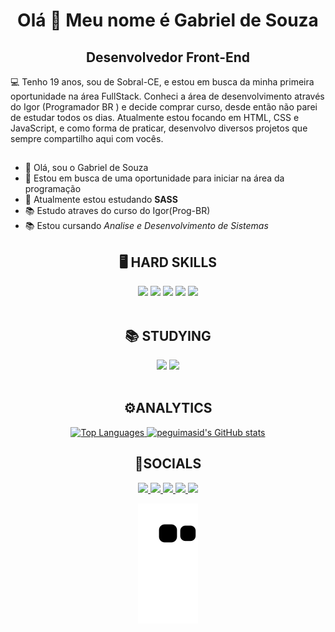 <h1 align="center"> Olá 👋 Meu nome é Gabriel de Souza </h1>


<h2 align="center">Desenvolvedor Front-End</h2>


💻 Tenho 19 anos, sou de Sobral-CE, e estou em busca da minha primeira oportunidade na área FullStack. Conheci a área de desenvolvimento através do Igor (Programador BR ) e decide comprar curso, desde então não parei de estudar todos os dias. Atualmente estou focando em HTML, CSS e JavaScript, e como forma de praticar, desenvolvo diversos projetos que sempre compartilho aqui com vocês.

##
  
- 👋 Olá, sou o Gabriel de Souza
- 👀 Estou em busca de uma oportunidade para iniciar na área da programação
- 🌱 Atualmente estou estudando <strong>SASS</strong>
- 📚 Estudo atraves do curso do Igor(Prog-BR)
- 📚 Estou cursando <em>Analise e Desenvolvimento de Sistemas</em>


 




<div align="center" style="display: inline_block"> 
<h2> 🖥️ HARD SKILLS </h2>
 
 <img src="https://img.shields.io/badge/-html-E34F26?logo=html5&logoColor=white&style=for-the-badge" />
  <img src="https://img.shields.io/badge/-css-1572B6?logo=css3&logoColor=white&style=for-the-badge" />
  <img src="https://img.shields.io/badge/JavaScript-F7DF1E?style=for-the-badge&logo=javascript&logoColor=black" />
  <img src="https://img.shields.io/badge/Firebase-F29D0C?style=for-the-badge&logo=firebase&logoColor=white "/>
  <img src="https://img.shields.io/badge/-vscode-007ACC?logo=Visual Studio Code&logoColor=white&style=for-the-badge" />
 </div>
 <br>
 
<div align="center">
  <h2> 📚 STUDYING </h2>
	<img src="https://img.shields.io/badge/Sass-CC6699?style=for-the-badge&logo=sass&logoColor=white"/>
  <img src="https://img.shields.io/badge/jQuery-0769AD?style=for-the-badge&logo=jquery&logoColor=white"/>

</div>
<br>

<div align="center">
  <h2> ⚙️ANALYTICS </h2>

<a href="https://github.com/GabrielSF2022" align="left">
 <img height="150em" src="https://github-readme-stats.vercel.app/api/top-langs/?username=GabrielSF2022&layout=compact&title_color=3382ed&text_color=ffffff&icon_color=3382ed&bg_color=171717&hide_border=true&locale=en&custom_title=Top%20%Languages" alt="Top Languages" />
 </a>


<a href="http://www.github.com/GabrielSF2022">
 <img height="150em" src="https://github-readme-stats.vercel.app/api?username=GabrielSF2022&show_icons=true&hide=&count_private=true&title_color=3382ed&text_color=ffffff&icon_color=3382ed&bg_color=171717&hide_border=true&show_icons=true" alt="peguimasid's GitHub stats" />
 </a>
 <br>
 
 </div>


<h2 align="center">📲SOCIALS</h2>
<div style="display:inline_block" align="center"> 
  
  <a href="https://www.instagram.com/gabriel_furtado2002/" target="_blank">
    <img src="https://img.shields.io/badge/-Instagram-%23E4405F?style=for-the-badge&logo=instagram&logoColor=white" target="_blank">
  </a>
 	
 <a href="https://discord.com/channels/@me" target="_blank">
   <img src="https://img.shields.io/badge/Discord-7289DA?style=for-the-badge&logo=discord&logoColor=white" target="_blank">
  </a>
  
  <a href = "mailto:gs294860@gmail.com">
    <img src="https://img.shields.io/badge/-Gmail-%23333?style=for-the-badge&logo=gmail&logoColor=white"target="_blank">
  </a>
  
  
  <a href="https://www.linkedin.com/in/gabriel-furtado-847aa7225/" target="_blank">
    <img src="https://img.shields.io/badge/-LinkedIn-%230077B5?style=for-the-badge&logo=linkedin&logoColor=white" target="_blank">
  </a>
  
  <a href="https://api.whatsapp.com/send?phone=5588993383240" target="_blank">
    <img src="https://img.shields.io/badge/WhatsApp-25D366?style=for-the-badge&logo=whatsapp&logoColor=white">
   </a>
  
  
  

 
 

 
   ![Snake animation](https://github.com/GabrielSF2022/GabrielSF2022/blob/output/github-contribution-grid-snake.svg)



